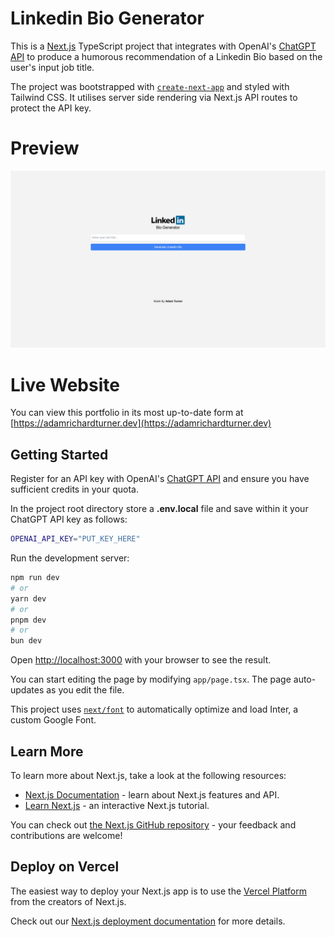 # Linkedin Bio Generator

This is a [Next.js](https://nextjs.org/) TypeScript project that integrates with OpenAI's [ChatGPT API](https://openai.com/blog/introducing-chatgpt-and-whisper-apis) to produce a humorous recommendation of a Linkedin Bio based on the user's input job title.

The project was bootstrapped with [`create-next-app`](https://github.com/vercel/next.js/tree/canary/packages/create-next-app) and styled with Tailwind CSS. It utilises server side rendering via Next.js API routes to protect the API key.

# Preview

![](preview.png)

# Live Website

You can view this portfolio in its most up-to-date form at [https://adamrichardturner.dev](https://adamrichardturner.dev)

## Getting Started

Register for an API key with OpenAI's [ChatGPT API](https://openai.com/blog/introducing-chatgpt-and-whisper-apis) and ensure you have sufficient credits in your quota.

In the project root directory store a **.env.local** file and save within it your ChatGPT API key as follows:

```bash
OPENAI_API_KEY="PUT_KEY_HERE"
```

Run the development server:

```bash
npm run dev
# or
yarn dev
# or
pnpm dev
# or
bun dev
```

Open [http://localhost:3000](http://localhost:3000) with your browser to see the result.

You can start editing the page by modifying `app/page.tsx`. The page auto-updates as you edit the file.

This project uses [`next/font`](https://nextjs.org/docs/basic-features/font-optimization) to automatically optimize and load Inter, a custom Google Font.

## Learn More

To learn more about Next.js, take a look at the following resources:

- [Next.js Documentation](https://nextjs.org/docs) - learn about Next.js features and API.
- [Learn Next.js](https://nextjs.org/learn) - an interactive Next.js tutorial.

You can check out [the Next.js GitHub repository](https://github.com/vercel/next.js/) - your feedback and contributions are welcome!

## Deploy on Vercel

The easiest way to deploy your Next.js app is to use the [Vercel Platform](https://vercel.com/new?utm_medium=default-template&filter=next.js&utm_source=create-next-app&utm_campaign=create-next-app-readme) from the creators of Next.js.

Check out our [Next.js deployment documentation](https://nextjs.org/docs/deployment) for more details.
